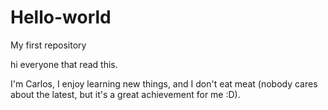 # Hello-world
My first repository

hi everyone that read this.

I'm Carlos, I enjoy learning new things, and I don't eat meat (nobody cares about the latest, but it's a great achievement for me :D).
